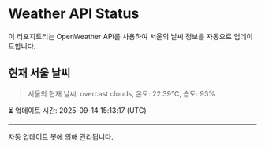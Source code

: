
# Weather API Status

이 리포지토리는 OpenWeather API를 사용하여 서울의 날씨 정보를 자동으로 업데이트합니다.

## 현재 서울 날씨
> 서울의 현재 날씨: overcast clouds, 온도: 22.39°C, 습도: 93%

⏳ 업데이트 시간: 2025-09-14 15:13:17 (UTC)

---
자동 업데이트 봇에 의해 관리됩니다.
